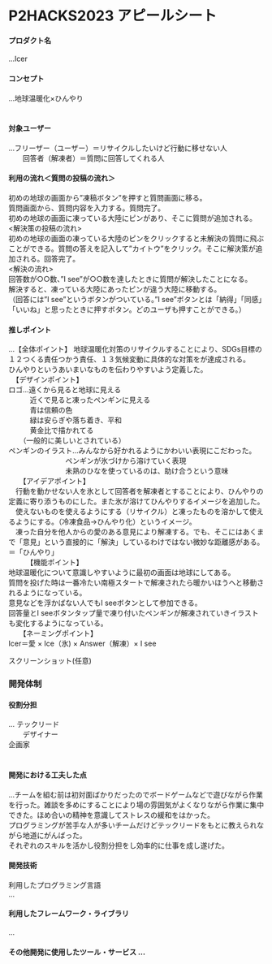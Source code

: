 # P2HACKS2023 アピールシート 
#### プロダクト名
...Icer  

#### コンセプト
...地球温暖化×ひんやり  
　　

#### 対象ユーザー
...フリーザー（ユーザー）＝リサイクルしたいけど行動に移せない人  
　　回答者（解凍者）＝質問に回答してくれる人  

#### 利用の流れ＜質問の投稿の流れ＞
初めの地球の画面から”凍稿ボタン”を押すと質問画面に移る。  
質問画面から、質問内容を入力する。質問完了。  
初めの地球の画面に凍っている大陸にピンがあり、そこに質問が追加される。  
<解決策の投稿の流れ>  
初めの地球の画面の凍っている大陸のピンをクリックすると未解決の質問に飛ぶことができる。質問の答えを記入して”カイトウ”をクリック。そこに解決策が追加される。回答完了。  
<解決の流れ>  
回答数が○○数、”I see”が○○数を達したときに質問が解決したことになる。  
解決すると、凍っている大陸にあったピンが違う大陸に移動する。  
（回答には”I see”というボタンがついている。”I see”ボタンとは「納得」「同感」「いいね」と思ったときに押すボタン。どのユーザも押すことができる。）  

#### 推しポイント
...【全体ポイント】
地球温暖化対策のリサイクルすることにより、SDGs目標の１２つくる責任つかう責任、１３気候変動に具体的な対策をが達成される。  
ひんやりというあいまいなものを伝わりやすいよう定義した。  
　【デザインポイント】　  
ロゴ...遠くから見ると地球に見える  
　　　近くで見ると凍ったペンギンに見える  
　　　青は信頼の色  
　　　緑は安らぎや落ち着き、平和  
　　　黄金比で描かれてる  
　　（一般的に美しいとされている）  
ペンギンのイラスト...みんなから好かれるようにかわいい表現にこだわった。  
　　　　　　　　ペンギンが氷づけから溶けていく表現  
　　　　　　　　未熟のひなを使っているのは、助け合うという意味  
　　【アイデアポイント】  
　行動を動かせない人を氷として回答者を解凍者とすることにより、ひんやりの定義に寄り添うものにした。また氷が溶けてひんやりするイメージを追加した。  
　使えないものを使えるようにする（リサイクル）と凍ったものを溶かして使えるようにする。（冷凍食品→ひんやり化）というイメージ。  
　凍った自分を他人からの愛のある意見により解凍する。でも、そこにはあくまで「意見」という直接的に「解決」しているわけではない微妙な距離感がある。＝「ひんやり」  
　　　【機能ポイント】  
地球温暖化について意識しやすいように最初の画面は地球にしてある。  
質問を投げた時は一番冷たい南極スタートで解凍されたら暖かいほうへと移動されるようになっている。  
意見などを浮かばない人でもI seeボタンとして参加できる。  
回答量とI seeボタンタップ量で凍り付いたペンギンが解凍されていきイラストも変化するようになっている。  
　　【ネーミングポイント】  
Icer＝愛 × Ice（氷) × Answer（解凍）× I see   

スクリーンショット(任意)  

### 開発体制
#### 役割分担
... テックリード  
　　デザイナー　  
       企画家  
　　
#### 開発における工夫した点  
...チームを組む前は初対面ばかりだったのでボードゲームなどで遊びながら作業を行った。雑談を多めにすることにより場の雰囲気がよくなりながら作業に集中できた。ほめ合いの精神を意識してストレスの緩和をはかった。  
プログラミングが苦手な人が多いチームだけどテックリードをもとに教えられながら地道にがんばった。  
それぞれのスキルを活かし役割分担をし効率的に仕事を成し遂げた。  

#### 開発技術
利用したプログラミング言語  
...

#### 利用したフレームワーク・ライブラリ
...

#### その他開発に使用したツール・サービス ...

